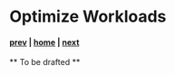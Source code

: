 # Optimize Workloads

#### [prev](./understand-forecast.md) | [home](./readme.md)  | [next](./control.md)


** To be drafted **

